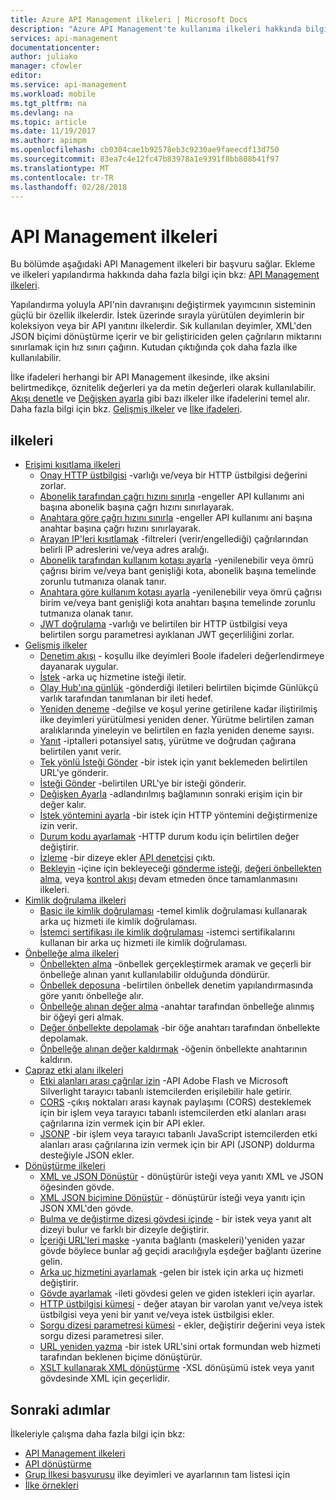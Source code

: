 ```yaml
---
title: Azure API Management ilkeleri | Microsoft Docs
description: "Azure API Management'te kullanıma ilkeleri hakkında bilgi edinin."
services: api-management
documentationcenter: 
author: juliako
manager: cfowler
editor: 
ms.service: api-management
ms.workload: mobile
ms.tgt_pltfrm: na
ms.devlang: na
ms.topic: article
ms.date: 11/19/2017
ms.author: apimpm
ms.openlocfilehash: cb0304cae1b92578eb3c9230ae9faeecdf13d750
ms.sourcegitcommit: 83ea7c4e12fc47b83978a1e9391f8bb808b41f97
ms.translationtype: MT
ms.contentlocale: tr-TR
ms.lasthandoff: 02/28/2018
---
```

# <a name="api-management-policies"></a>API Management ilkeleri
Bu bölümde aşağıdaki API Management ilkeleri bir başvuru sağlar. Ekleme ve ilkeleri yapılandırma hakkında daha fazla bilgi için bkz: [API Management ilkeleri](api-management-howto-policies.md).  
  
 Yapılandırma yoluyla API'nin davranışını değiştirmek yayımcının sisteminin güçlü bir özellik ilkelerdir. İstek üzerinde sırayla yürütülen deyimlerin bir koleksiyon veya bir API yanıtını ilkelerdir. Sık kullanılan deyimler, XML'den JSON biçimi dönüştürme içerir ve bir geliştiriciden gelen çağrıların miktarını sınırlamak için hız sınırı çağırın. Kutudan çıktığında çok daha fazla ilke kullanılabilir.  
  
 İlke ifadeleri herhangi bir API Management ilkesinde, ilke aksini belirtmedikçe, öznitelik değerleri ya da metin değerleri olarak kullanılabilir. [Akışı denetle](api-management-advanced-policies.md#choose) ve [Değişken ayarla](api-management-advanced-policies.md#set-variable) gibi bazı ilkeler ilke ifadelerini temel alır. Daha fazla bilgi için bkz. [Gelişmiş ilkeler](api-management-advanced-policies.md#AdvancedPolicies) ve [İlke ifadeleri](api-management-policy-expressions.md).  
  
##  <a name="ProxyPolicies"></a> ilkeleri  
  
-   [Erişimi kısıtlama ilkeleri](api-management-access-restriction-policies.md#AccessRestrictionPolicies)  
    -   [Onay HTTP üstbilgisi](api-management-access-restriction-policies.md#CheckHTTPHeader) -varlığı ve/veya bir HTTP üstbilgisi değerini zorlar.  
    -   [Abonelik tarafından çağrı hızını sınırla](api-management-access-restriction-policies.md#LimitCallRate) -engeller API kullanımı ani başına abonelik başına çağrı hızını sınırlayarak.  
    -   [Anahtara göre çağrı hızını sınırla](api-management-access-restriction-policies.md#LimitCallRateByKey) -engeller API kullanımı ani başına anahtar başına çağrı hızını sınırlayarak.  
    -   [Arayan IP'leri kısıtlamak](api-management-access-restriction-policies.md#RestrictCallerIPs) -filtreleri (verir/engellediği) çağrılarından belirli IP adreslerini ve/veya adres aralığı.  
    -   [Abonelik tarafından kullanım kotası ayarla](api-management-access-restriction-policies.md#SetUsageQuota) -yenilenebilir veya ömrü çağrısı birim ve/veya bant genişliği kota, abonelik başına temelinde zorunlu tutmanıza olanak tanır.  
    -   [Anahtara göre kullanım kotası ayarla](api-management-access-restriction-policies.md#SetUsageQuotaByKey) -yenilenebilir veya ömrü çağrısı birim ve/veya bant genişliği kota anahtarı başına temelinde zorunlu tutmanıza olanak tanır.  
    -   [JWT doğrulama](api-management-access-restriction-policies.md#ValidateJWT) -varlığı ve belirtilen bir HTTP üstbilgisi veya belirtilen sorgu parametresi ayıklanan JWT geçerliliğini zorlar.  
-   [Gelişmiş ilkeler](api-management-advanced-policies.md#AdvancedPolicies)  
    -   [Denetim akışı](api-management-advanced-policies.md#choose) - koşullu ilke deyimleri Boole ifadeleri değerlendirmeye dayanarak uygular.  
    -   [İstek](api-management-advanced-policies.md#ForwardRequest) -arka uç hizmetine isteği iletir.  
    -   [Olay Hub'ına günlük](api-management-advanced-policies.md#log-to-eventhub) -gönderdiği iletileri belirtilen biçimde Günlükçü varlık tarafından tanımlanan bir ileti hedef.  
    -   [Yeniden deneme](api-management-advanced-policies.md#Retry) -değilse ve koşul yerine getirilene kadar iliştirilmiş ilke deyimleri yürütülmesi yeniden dener. Yürütme belirtilen zaman aralıklarında yineleyin ve belirtilen en fazla yeniden deneme sayısı.  
    -   [Yanıt](api-management-advanced-policies.md#ReturnResponse) -iptalleri potansiyel satış, yürütme ve doğrudan çağırana belirtilen yanıt verir.  
    -   [Tek yönlü İsteği Gönder](api-management-advanced-policies.md#SendOneWayRequest) -bir istek için yanıt beklemeden belirtilen URL'ye gönderir.  
    -   [İsteği Gönder](api-management-advanced-policies.md#SendRequest) -belirtilen URL'ye bir isteği gönderir.  
    -   [Değişken Ayarla](api-management-advanced-policies.md#set-variable) -adlandırılmış bağlamının sonraki erişim için bir değer kalır.  
    -   [İstek yöntemini ayarla](api-management-advanced-policies.md#SetRequestMethod) -bir istek için HTTP yöntemini değiştirmenize izin verir.  
    -   [Durum kodu ayarlamak](api-management-advanced-policies.md#SetStatus) -HTTP durum kodu için belirtilen değer değiştirir.  
    -   [İzleme](api-management-advanced-policies.md#Trace) -bir dizeye ekler [API denetçisi](https://azure.microsoft.com/en-us/documentation/articles/api-management-howto-api-inspector/) çıktı.  
    -   [Bekleyin](api-management-advanced-policies.md#Wait) -içine için bekleyeceği [gönderme isteği](api-management-advanced-policies.md#SendRequest), [değeri önbellekten alma](api-management-caching-policies.md#GetFromCacheByKey), veya [kontrol akışı](api-management-advanced-policies.md#choose) devam etmeden önce tamamlanmasını ilkeleri.  
-   [Kimlik doğrulama ilkeleri](api-management-authentication-policies.md#AuthenticationPolicies)  
    -   [Basic ile kimlik doğrulaması](api-management-authentication-policies.md#Basic) -temel kimlik doğrulaması kullanarak arka uç hizmeti ile kimlik doğrulaması.  
    -   [İstemci sertifikası ile kimlik doğrulaması](api-management-authentication-policies.md#ClientCertificate) -istemci sertifikalarını kullanan bir arka uç hizmeti ile kimlik doğrulaması.  
-   [Önbelleğe alma ilkeleri](api-management-caching-policies.md#CachingPolicies)  
    -   [Önbellekten alma](api-management-caching-policies.md#GetFromCache) -önbellek gerçekleştirmek aramak ve geçerli bir önbelleğe alınan yanıt kullanılabilir olduğunda döndürür.  
    -   [Önbellek deposuna](api-management-caching-policies.md#StoreToCache) -belirtilen önbellek denetim yapılandırmasında göre yanıtı önbelleğe alır.  
    -   [Önbelleğe alınan değer alma](api-management-caching-policies.md#GetFromCacheByKey) -anahtar tarafından önbelleğe alınmış bir öğeyi geri almak.  
    -   [Değer önbellekte depolamak](api-management-caching-policies.md#StoreToCacheByKey) -bir öğe anahtarı tarafından önbellekte depolamak.  
    -   [Önbelleğe alınan değer kaldırmak](api-management-caching-policies.md#RemoveCacheByKey) -öğenin önbellekte anahtarının kaldırın.  
-   [Çapraz etki alanı ilkeleri](api-management-cross-domain-policies.md#CrossDomainPolicies)  
    -   [Etki alanları arası çağrılar izin](api-management-cross-domain-policies.md#AllowCrossDomainCalls) -API Adobe Flash ve Microsoft Silverlight tarayıcı tabanlı istemcilerden erişilebilir hale getirir.  
    -   [CORS](api-management-cross-domain-policies.md#CORS) -çıkış noktaları arası kaynak paylaşımı (CORS) desteklemek için bir işlem veya tarayıcı tabanlı istemcilerden etki alanları arası çağrılarına izin vermek için bir API ekler.  
    -   [JSONP](api-management-cross-domain-policies.md#JSONP) -bir işlem veya tarayıcı tabanlı JavaScript istemcilerden etki alanları arası çağrılarına izin vermek için bir API (JSONP) doldurma desteğiyle JSON ekler.  
-   [Dönüştürme ilkeleri](api-management-transformation-policies.md#TransformationPolicies)  
    -   [XML ve JSON Dönüştür](api-management-transformation-policies.md#ConvertJSONtoXML) - dönüştürür isteği veya yanıtı XML ve JSON öğesinden gövde.  
    -   [XML JSON biçimine Dönüştür](api-management-transformation-policies.md#ConvertXMLtoJSON) - dönüştürür isteği veya yanıtı için JSON XML'den gövde.  
    -   [Bulma ve değiştirme dizesi gövdesi içinde](api-management-transformation-policies.md#Findandreplacestringinbody) - bir istek veya yanıt alt dizeyi bulur ve farklı bir dizeyle değiştirir.  
    -   [İçeriği URL'leri maske](api-management-transformation-policies.md#MaskURLSContent) -yanıta bağlantı (maskeleri)'yeniden yazar gövde böylece bunlar ağ geçidi aracılığıyla eşdeğer bağlantı üzerine gelin.  
    -   [Arka uç hizmetini ayarlamak](api-management-transformation-policies.md#SetBackendService) -gelen bir istek için arka uç hizmeti değiştirir.  
    -   [Gövde ayarlamak](api-management-transformation-policies.md#SetBody) -ileti gövdesi gelen ve giden istekleri için ayarlar.  
    -   [HTTP üstbilgisi kümesi](api-management-transformation-policies.md#SetHTTPheader) - değer atayan bir varolan yanıt ve/veya istek üstbilgisi veya yeni bir yanıt ve/veya istek üstbilgisi ekler.  
    -   [Sorgu dizesi parametresi kümesi](api-management-transformation-policies.md#SetQueryStringParameter) - ekler, değiştirir değerini veya istek sorgu dizesi parametresi siler.  
    -   [URL yeniden yazma](api-management-transformation-policies.md#RewriteURL) -bir istek URL'sini ortak formundan web hizmeti tarafından beklenen biçime dönüştürür.  
    -   [XSLT kullanarak XML dönüştürme](api-management-transformation-policies.md#XSLTransform) -XSL dönüşümü istek veya yanıt gövdesinde XML için geçerlidir.  



## <a name="next-steps"></a>Sonraki adımlar
İlkeleriyle çalışma daha fazla bilgi için bkz:

+ [API Management ilkeleri](api-management-howto-policies.md)
+ [API dönüştürme](transform-api.md)
+ [Grup İlkesi başvurusu](api-management-policy-reference.md) ilke deyimleri ve ayarlarının tam listesi için
+ [İlke örnekleri](policy-samples.md)   
